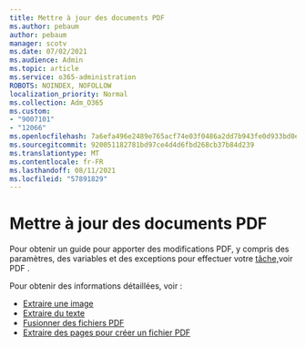 ```yaml
---
title: Mettre à jour des documents PDF
ms.author: pebaum
author: pebaum
manager: scotv
ms.date: 07/02/2021
ms.audience: Admin
ms.topic: article
ms.service: o365-administration
ROBOTS: NOINDEX, NOFOLLOW
localization_priority: Normal
ms.collection: Adm_O365
ms.custom:
- "9007101"
- "12066"
ms.openlocfilehash: 7a6efa496e2489e765acf74e03f0486a2dd7b943fe0d933bd0eda4d50883aa2c
ms.sourcegitcommit: 920051182781bd97ce4d4d6fbd268cb37b84d239
ms.translationtype: MT
ms.contentlocale: fr-FR
ms.lasthandoff: 08/11/2021
ms.locfileid: "57891829"
---
```

# <a name="update-pdf-documents"></a>Mettre à jour des documents PDF

Pour obtenir un guide pour apporter des modifications PDF, y compris des paramètres, des variables et des exceptions pour effectuer votre [tâche,](https://docs.microsoft.com/power-automate/desktop-flows/actions-reference/pdf)voir PDF .

Pour obtenir des informations détaillées, voir :

- [Extraire une image](https://docs.microsoft.com/power-automate/desktop-flows/actions-reference/pdf#pdf-actions)
- [Extraire du texte](https://docs.microsoft.com/power-automate/desktop-flows/actions-reference/pdf#extracttextfrompdfaction)
- [Fusionner des fichiers PDF](https://docs.microsoft.com/power-automate/desktop-flows/actions-reference/pdf#mergefiles)
- [Extraire des pages pour créer un fichier PDF](https://docs.microsoft.com/power-automate/desktop-flows/actions-reference/pdf#extractpages)
